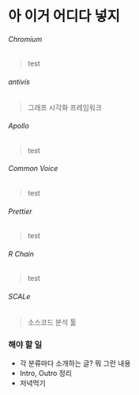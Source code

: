 # 아 이거 어디다 넣지

###### Chromium
> test

###### antivis
> 그래프 시각화 프레임워크

###### Apollo
> test

###### Common Voice
> test

###### Prettier
> test

###### R Chain
> test

###### SCALe
> 소스코드 분석 툴



### 해야 할 일
* 각 분류마다 소개하는 글? 뭐 그런 내용
* Intro, Outro 정리
* 저녁먹기
